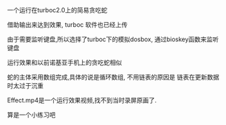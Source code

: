 一个运行在turboc2.0上的简易贪吃蛇

借助输出来达到效果, turboc 软件也已经上传

由于需要监听键盘,所以选择了turboc下的模拟dosbox, 通过bioskey函数来监听键盘

运行效果和以前诺基亚手机上的贪吃蛇相似 

蛇的主体采用数组完成,具体的说是循环数组, 不用链表的原因是 链表在更新数据时太过于沉重

Effect.mp4是一个运行效果视频,找不到当时录屏原画了.

算是一个小练习吧
